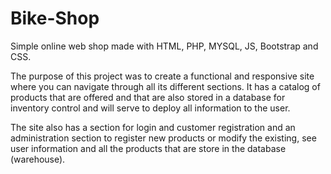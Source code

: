 # Bike-Shop
Simple online web shop made with HTML, PHP, MYSQL, JS, Bootstrap and CSS.

The purpose of this project was to create a functional and responsive site 
where you can navigate through all its different sections. It has a catalog 
of products that are offered and that are also stored in a database for 
inventory control and will serve to deploy all information to the user. 

The site also has a section for login and customer registration and an 
administration section to register new products or modify the
existing, see user information and all the products that are
store in the database (warehouse).
